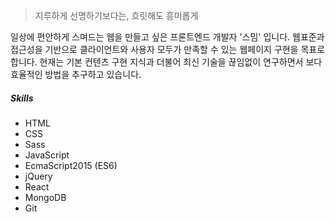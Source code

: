 > 지루하게 선명하기보다는, 흐릿해도 흥미롭게



일상에 편안하게 스며드는 웹을 만들고 싶은 프론트엔드 개발자 '스밈' 입니다.
웹표준과 접근성을 기반으로 클라이언트와 사용자 모두가 만족할 수 있는 웹페이지 구현을 목표로 합니다.
현재는 기본 컨텐츠 구현 지식과 더불어 최신 기술을 끊임없이 연구하면서 보다 효율적인 방법을 추구하고 있습니다.




##### Skills

- HTML
- CSS
- Sass
- JavaScript
- EcmaScript2015 (ES6)
- jQuery
- React
- MongoDB
- Git

